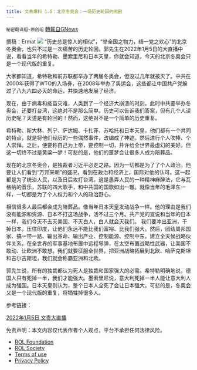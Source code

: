 ```yaml
---
title: 文贵爆料 1.5：北京冬奥会：一场历史轮回的闹剧
---
```

`秘密翻译组-原创组` [轉載自GNews](https://gnews.org/zh-hans/1825833/)

撰稿：Ermat
![](https://assets.gnews.org/wp-content/uploads/2022/01/截屏2022-01-05-下午9.30.43-1.png)
“历史总是惊人的相似”，“举全国之物力，结一党之欢心”的北京冬奥会，也只不过是一次痛苦的历史轮回。郭先生在2022年1月5日的大直播中说，看看当年的希特勒、墨索里尼和日本天皇，你就会知道，今天的北京冬奥会只是一个现代版的重复。

大家都知道，希特勒和前苏联都举办了两届冬奥会，但没过几年就被灭了。中共在2000年获得了WTO的入场券，在2008年举办了奥运会，这些都让中国共产党躲过了八九六四必灭的命运，并快速地发展了经济。

现在，由于病毒和疫苗灾难，人类到了一个经济大崩溃的时刻。此时中共要举办冬奥会，还要打台湾，这绝对不是那么简单。历史可以告诉我们答案，但有几个人读历史呢？天道是有轮回的！然而，这绝对不是一个简单的历史重复。

希特勒、斯大林、列宁、萨达姆、卡扎菲、苏哈托和日本天皇，他们都有一个共同的特点，就是将他们经历的一些偶然事件，改编成了神迹。然后进行个人吹捧、个人崇拜。之后，便要称自己为上帝，要控制一切，并许给全世界最虚幻的美好。但这一切终不过是黄粱一梦！可悲的是，他们的噩梦会让很多人成为陪葬品。

现在的北京冬奥会，是独裁者习近平必走之路。因为一切都是为了了个人政治。他要让人们看到“万邦来朝”的盛况，看到在政治和经济上，国际对他的认可。这一起都是为了统治人民，以及日后攻打台湾。这是愚弄人民的一种精神麻醉法，它与瓦格纳的音乐，苏联的四大歌手，和中共国的国歌如出一辙。就像当年的毛泽东一样，一切都是为了个人权力和个人的政治野心。

相信很多人最后都会成为陪葬品。像当年日本天皇发动战争一样。他的理由是我们没有能源和资源、日本不打这场战争，活不过三个月。共产党的宣说和当年的日本一样，我们今天不去灭美国、不灭白人，白人就会灭我们。 我们要冲出亚洲，干掉日本，压住印度，让他们永远不能比我们富裕、比我们强大。然后，团结周邦国家、搞一带一路、输出革命、输出产业、控制能源、控制中东，建立全天候战略伙伴关系，在全世界的军事基地布置中远程导弹，在太空布置战略性武器，让美国不敢动、让欧洲不敢想。我们就要征服全世界，把亚洲战略拓展到北欧、哈萨克斯坦和吉尔吉斯坦，我们就会称霸亚洲和北欧。

郭先生说，所有的独裁都认为死人是独裁和国家强大的必需。希特勒明确地说，德国人只有死掉一半，我们才能强大。墨索里尼说，意大利死掉一半人能让意大利人成为强国。日本天皇则认为，整个日本人全死了会让日本强大。可悲的是，冬奥会又是一个现代版的重复，将牺牲掉很多人。

参考链接：

[2022年1月5日 文贵大直播](https://gettr.com/streaming/pmcnn12304)

 

免责声明：本文内容仅代表作者个人观点，平台不承担任何法律风险。

- [ROL Foundation](https://rolfoundation.org/)
- [ROL Society](https://rolsociety.org/)
- [Terms of use](https://gnews.org/terms-of-use-3/)
- [Privacy Policy](https://gnews.org/privacy-policy/)
